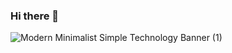 ### Hi there 👋

<!--
**pavankalyan100/pavankalyan100** is a ✨ _special_ ✨ repository because its `README.md` (this file) appears on your GitHub profile.

Here are some ideas to get you started:

- 🔭 I’m currently working on ...
- 🌱 I’m currently learning ...
- 👯 I’m looking to collaborate on ...
- 🤔 I’m looking for help with ...
- 💬 Ask me about ...
- 📫 How to reach me: ...
- 😄 Pronouns: ...
- ⚡ Fun fact: ...
-->
![Modern Minimalist Simple Technology Banner (1)](https://github.com/pavankalyan100/pavankalyan100/assets/96170208/a264e50e-5087-4fbe-9b88-ace7525c0088)
